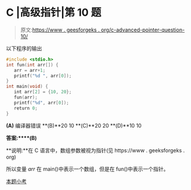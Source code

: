 # C |高级指针|第 10 题

> 原文:[https://www . geesforgeks . org/c-advanced-pointer-question-10/](https://www.geeksforgeeks.org/c-advanced-pointer-question-10/)

以下程序的输出

```cpp
#include <stdio.h>
int fun(int arr[]) {
   arr = arr+1;    
   printf("%d ", arr[0]);
}
int main(void) {
   int arr[2] = {10, 20};
   fun(arr);
   printf("%d", arr[0]);
   return 0;
}
```

**(A)** 编译器错误
**(B)**20 10
**(C)**20 20
**(D)**10 10

**答案:****(B)**

**说明:**在 C 语言中，数组参数被视为指针(见 https://www . geeksforgeks . org)

所以变量 *arr* 在 main()中表示一个数组，但是在 fun()中表示一个指针。

[本题小考](https://www.geeksforgeeks.org/c-language-2-gq/advanced-pointer-c-gq/)